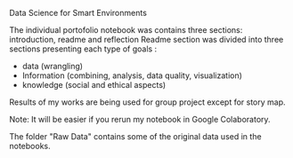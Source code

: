 Data Science for Smart Environments

The individual portofolio notebook was contains three sections: introduction, readme and reflection
Readme section was divided into three sections presenting each type of goals : 
- data (wrangling)
- Information (combining, analysis, data quality, visualization)
- knowledge (social and ethical aspects)
  
Results of my works are being used for group project except for story map.

Note: It will be easier if you rerun my notebook in Google Colaboratory.

The folder "Raw Data" contains some of the original data used in the notebooks.
